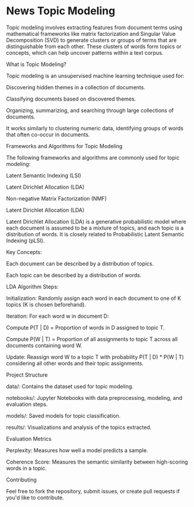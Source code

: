 # News Topic Modeling

Topic modeling involves extracting features from document terms using mathematical frameworks like matrix factorization and Singular Value Decomposition (SVD) to generate clusters or groups of terms that are distinguishable from each other. These clusters of words form topics or concepts, which can help uncover patterns within a text corpus.

What is Topic Modeling?

Topic modeling is an unsupervised machine learning technique used for:

Discovering hidden themes in a collection of documents.

Classifying documents based on discovered themes.

Organizing, summarizing, and searching through large collections of documents.

It works similarly to clustering numeric data, identifying groups of words that often co-occur in documents.

Frameworks and Algorithms for Topic Modeling

The following frameworks and algorithms are commonly used for topic modeling:

Latent Semantic Indexing (LSI)

Latent Dirichlet Allocation (LDA)

Non-negative Matrix Factorization (NMF)

Latent Dirichlet Allocation (LDA)

Latent Dirichlet Allocation (LDA) is a generative probabilistic model where each document is assumed to be a mixture of topics, and each topic is a distribution of words. It is closely related to Probabilistic Latent Semantic Indexing (pLSI).

Key Concepts:

Each document can be described by a distribution of topics.

Each topic can be described by a distribution of words.

LDA Algorithm Steps:

Initialization: Randomly assign each word in each document to one of K topics (K is chosen beforehand).

Iteration: For each word w in document D:

Compute P(T | D) = Proportion of words in D assigned to topic T.

Compute P(W | T) = Proportion of all assignments to topic T across all documents containing word W.

Update: Reassign word W to a topic T with probability P(T | D) * P(W | T) considering all other words and their topic assignments.

Project Structure

data/: Contains the dataset used for topic modeling.

notebooks/: Jupyter Notebooks with data preprocessing, modeling, and evaluation steps.

models/: Saved models for topic classification.

results/: Visualizations and analysis of the topics extracted.

Evaluation Metrics

Perplexity: Measures how well a model predicts a sample.

Coherence Score: Measures the semantic similarity between high-scoring words in a topic.

Contributing

Feel free to fork the repository, submit issues, or create pull requests if you'd like to contribute.

